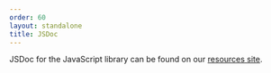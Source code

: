 ```yaml
---
order: 60
layout: standalone
title: JSDoc
---
```



<p class="lead">JSDoc for the JavaScript library can be found on our <a href="http://resources.cumulocity.com/documentation/jssdk/latest/" target="_blank">resources site</a>.</p>
